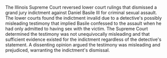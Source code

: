 The Illinois Supreme Court reversed lower court rulings that dismissed a grand jury indictment against Daniel Basile III for criminal sexual assault. The lower courts found the indictment invalid due to a detective's possibly misleading testimony that implied Basile confessed to the assault when he had only admitted to having sex with the victim. The Supreme Court determined the testimony was not unequivocally misleading and that sufficient evidence existed for the indictment regardless of the detective's statement. A dissenting opinion argued the testimony was misleading and prejudiced, warranting the indictment's dismissal.